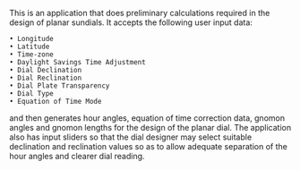 This is an application that does preliminary calculations required in the design of planar sundials. It accepts the following user input data:

    • Longitude
    • Latitude
    • Time-zone
    • Daylight Savings Time Adjustment
    • Dial Declination 
    • Dial Reclination
    • Dial Plate Transparency
    • Dial Type 
    • Equation of Time Mode

and then generates hour angles, equation of time correction data, gnomon angles and gnomon lengths for the design of the planar dial.
The application also has input sliders so that the dial designer may select suitable declination and reclination values so as to allow adequate separation of the hour angles and clearer dial reading.
